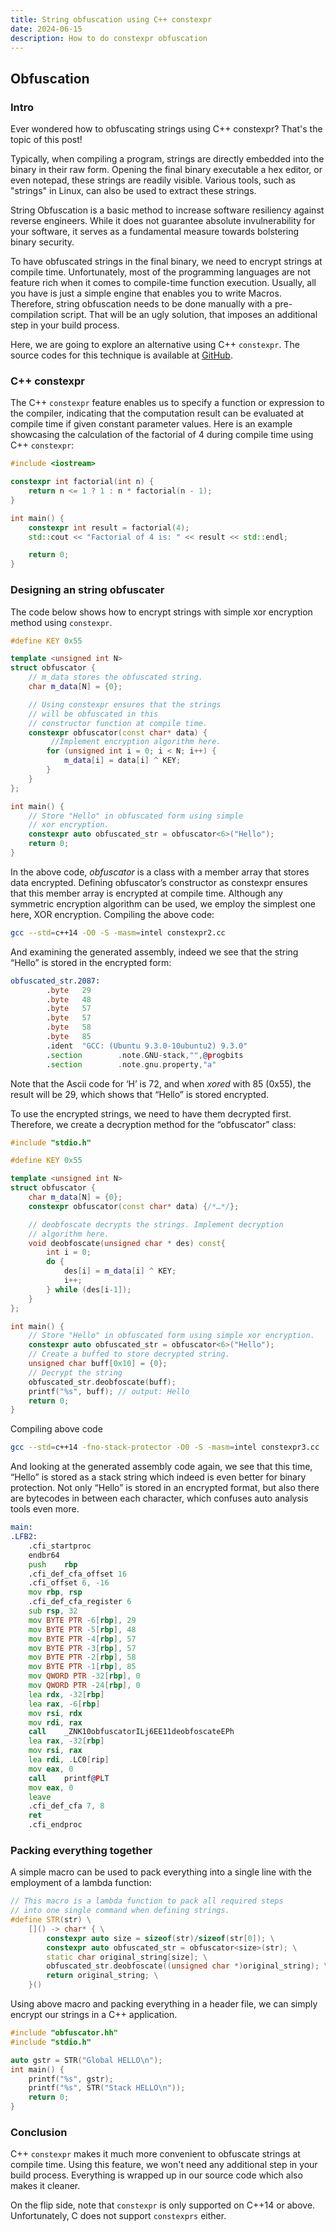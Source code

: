 ```yaml
---
title: String obfuscation using C++ constexpr
date: 2024-06-15
description: How to do constexpr obfuscation
---
```


## Obfuscation

### Intro

Ever wondered how to obfuscating strings using C++ constexpr? That's the topic of this post!

Typically, when compiling a program, strings are directly embedded into the binary in their raw form.
Opening the final binary executable a hex editor, or even notepad, these strings are readily visible.
Various tools, such as "strings" in Linux, can also be used to extract these strings.

String Obfuscation is a basic method to increase software resiliency against reverse engineers.
While it does not guarantee absolute invulnerability for your software,
it serves as a fundamental measure towards bolstering binary security.

To have obfuscated strings in the final binary, we need to encrypt strings at compile time.
Unfortunately, most of the programming languages are not feature rich when it comes to compile-time function execution.
Usually, all you have is just a simple engine that enables you to write Macros.
Therefore, string obfuscation needs to be done manually with a pre-compilation script.
That will be an ugly solution, that imposes an additional step in your build process.

Here, we are going to explore an alternative using C++ `constexpr`.
The source codes for this technique is available at [GitHub](https://github.com/Cih2001/String-Obfuscator).

### C++ constexpr

The C++ `constexpr` feature enables us to specify a function or expression to the compiler,
indicating that the computation result can be evaluated at compile time if given constant parameter values.
Here is an example showcasing the calculation of the factorial of 4 during compile time using C++ `constexpr`:

```c++
#include <iostream>

constexpr int factorial(int n) {
    return n <= 1 ? 1 : n * factorial(n - 1);
}

int main() {
    constexpr int result = factorial(4);
    std::cout << "Factorial of 4 is: " << result << std::endl;

    return 0;
}
```

### Designing an string obfuscater

The code below shows how to encrypt strings with simple xor encryption method using `constexpr`.

```c++
#define KEY 0x55

template <unsigned int N>
struct obfuscator {
    // m_data stores the obfuscated string.
    char m_data[N] = {0};

    // Using constexpr ensures that the strings
    // will be obfuscated in this
    // constructor function at compile time.
    constexpr obfuscator(const char* data) {
         //Implement encryption algorithm here.
        for (unsigned int i = 0; i < N; i++) {
            m_data[i] = data[i] ^ KEY;
        }
    }
};

int main() {
    // Store "Hello" in obfuscated form using simple
    // xor encryption.
    constexpr auto obfuscated_str = obfuscator<6>("Hello");
    return 0;
}
```

In the above code, _obfuscator_ is a class with a member array that stores data encrypted.
Defining obfuscator’s constructor as constexpr ensures that this member array is encrypted at compile time.
Although any symmetric encryption algorithm can be used, we employ the simplest one here, XOR encryption.
Compiling the above code:

```sh
gcc --std=c++14 -O0 -S -masm=intel constexpr2.cc
```

And examining the generated assembly, indeed we see that the string “Hello” is stored in the encrypted form:

```asm
obfuscated_str.2087:
        .byte   29
        .byte   48
        .byte   57
        .byte   57
        .byte   58
        .byte   85
        .ident  "GCC: (Ubuntu 9.3.0-10ubuntu2) 9.3.0"
        .section        .note.GNU-stack,"",@progbits
        .section        .note.gnu.property,"a"
```

Note that the Ascii code for ‘H’ is 72, and when _xored_ with 85 (0x55),
the result will be 29, which shows that “Hello” is stored encrypted.

To use the encrypted strings, we need to have them decrypted first.
Therefore, we create a decryption method for the “obfuscator” class:

```c++
#include "stdio.h"

#define KEY 0x55

template <unsigned int N>
struct obfuscator {
    char m_data[N] = {0};
    constexpr obfuscator(const char* data) {/*…*/};

    // deobfoscate decrypts the strings. Implement decryption
    // algorithm here.
    void deobfoscate(unsigned char * des) const{
        int i = 0;
        do {
            des[i] = m_data[i] ^ KEY;
            i++;
        } while (des[i-1]);
    }
};

int main() {
    // Store "Hello" in obfuscated form using simple xor encryption.
    constexpr auto obfuscated_str = obfuscator<6>("Hello");
    // Create a buffed to store decrypted string.
    unsigned char buff[0x10] = {0};
    // Decrypt the string
    obfuscated_str.deobfoscate(buff);
    printf("%s", buff); // output: Hello
    return 0;
}
```

Compiling above code

```sh
gcc --std=c++14 -fno-stack-protector -O0 -S -masm=intel constexpr3.cc
```

And looking at the generated assembly code again, we see that this time,
“Hello” is stored as a stack string which indeed is even better for binary protection.
Not only “Hello” is stored in an encrypted format, but also there are bytecodes in between
each character, which confuses auto analysis tools even more.

```asm
main:
.LFB2:
	.cfi_startproc
	endbr64
	push	rbp
	.cfi_def_cfa_offset 16
	.cfi_offset 6, -16
	mov	rbp, rsp
	.cfi_def_cfa_register 6
	sub	rsp, 32
	mov	BYTE PTR -6[rbp], 29
	mov	BYTE PTR -5[rbp], 48
	mov	BYTE PTR -4[rbp], 57
	mov	BYTE PTR -3[rbp], 57
	mov	BYTE PTR -2[rbp], 58
	mov	BYTE PTR -1[rbp], 85
	mov	QWORD PTR -32[rbp], 0
	mov	QWORD PTR -24[rbp], 0
	lea	rdx, -32[rbp]
	lea	rax, -6[rbp]
	mov	rsi, rdx
	mov	rdi, rax
	call	_ZNK10obfuscatorILj6EE11deobfoscateEPh
	lea	rax, -32[rbp]
	mov	rsi, rax
	lea	rdi, .LC0[rip]
	mov	eax, 0
	call	printf@PLT
	mov	eax, 0
	leave
	.cfi_def_cfa 7, 8
	ret
	.cfi_endproc
```

### Packing everything together

A simple macro can be used to pack everything into a single line with the employment of a lambda function:

```c++
// This macro is a lambda function to pack all required steps
// into one single command when defining strings.
#define STR(str) \
    []() -> char* { \
        constexpr auto size = sizeof(str)/sizeof(str[0]); \
        constexpr auto obfuscated_str = obfuscator<size>(str); \
        static char original_string[size]; \
        obfuscated_str.deobfoscate((unsigned char *)original_string); \
        return original_string; \
    }()
```

Using above macro and packing everything in a header file, we can simply encrypt our strings in a C++ application.

```c++
#include "obfuscator.hh"
#include "stdio.h"

auto gstr = STR("Global HELLO\n");
int main() {
    printf("%s", gstr);
    printf("%s", STR("Stack HELLO\n"));
    return 0;
}
```

### Conclusion

C++ `constexpr` makes it much more convenient to obfuscate strings at compile time.
Using this feature, we won't need any additional step in your build process.
Everything is wrapped up in our source code which also makes it cleaner.

On the flip side, note that `constexpr` is only supported on C++14 or above.
Unfortunately, C does not support `constexprs` either.
